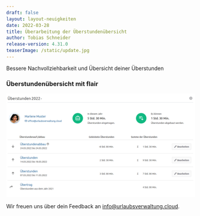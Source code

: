 ```yaml
---
draft: false
layout: layout-neuigkeiten
date: 2022-03-28
title: Überarbeitung der Überstundenübersicht
author: Tobias Schneider
release-version: 4.31.0
teaserImage: /static/update.jpg
---
```


Bessere Nachvollziehbarkeit und Übersicht deiner Überstunden

<!-- more -->

### Überstundenübersicht mit flair

<picture>
    <source srcset="overtime-overview.avif" type="image/avif" />
    <source srcset="overtime-overview.webp" type="image/webp" />
    <img
      src="overtime-overview.png"
      alt="Urlaubsverwaltung neue Überstundenübersicht"
      decoding="async"
      loading="lazy"
      class="rounded-lg"
    />
</picture>

<br />

Wir freuen uns über dein Feedback an <a href="mailto:info@urlaubsverwaltung.cloud?subject=Feedback">info@urlaubsverwaltung.cloud</a>.




